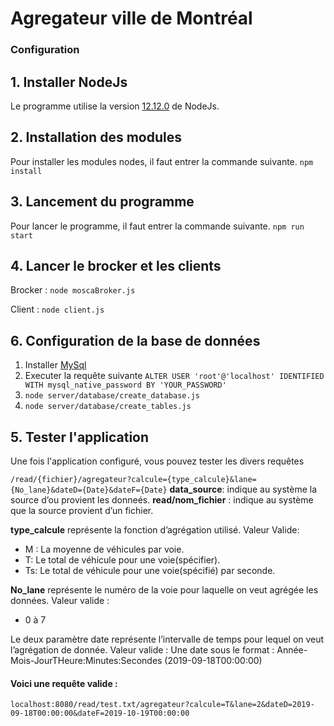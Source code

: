 # Agregateur ville de Montréal
### Configuration
## 1. Installer NodeJs
Le programme utilise la version [12.12.0](https://nodejs.org/en/download/current/) de NodeJs.

## 2. Installation des modules
Pour installer les modules nodes, il faut entrer la commande suivante.
`npm install`

## 3. Lancement du programme
Pour lancer le programme, il faut entrer la commande suivante.
`npm run start`

## 4. Lancer le brocker et les clients
Brocker :
`node moscaBroker.js`

Client :
`node client.js`

## 6. Configuration de la base de données
1. Installer [MySql](https://nodejs.org/en/download/current/)
2. Executer la requête suivante `ALTER USER 'root'@'localhost' IDENTIFIED WITH mysql_native_password BY 'YOUR_PASSWORD'`
3. `node server/database/create_database.js`
4. `node server/database/create_tables.js`


## 5. Tester l'application
Une fois l'application configuré, vous pouvez tester les divers requêtes

`/read/{fichier}/agregateur?calcule={type_calcule}&lane={No_lane}&dateD={Date}&dateF={Date}`
**data_source**: indique au système la source d’ou provient les donneés. 
**read/nom_fichier** : indique au système que la source provient d’un fichier.

**type_calcule** représente la fonction d’agrégation utilisé. 
Valeur Valide:
- M : La moyenne de véhicules par voie.
- T: Le total de véhicule pour une voie(spécifier).
- Ts: Le total de véhicule pour une voie(spécifié) par seconde.

**No_lane** représente le numéro de la voie pour laquelle on veut agrégée les données. Valeur valide :
- 0 à 7

Le deux paramètre date représente l’intervalle de temps pour lequel on veut l’agrégation de donnée. Valeur valide :
Une date sous le format : Année-Mois-JourTHeure:Minutes:Secondes (2019-09-18T00:00:00)

#### Voici une requête valide : 
`localhost:8080/read/test.txt/agregateur?calcule=T&lane=2&dateD=2019-09-18T00:00:00&dateF=2019-10-19T00:00:00`